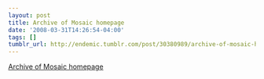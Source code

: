 ```yaml
---
layout: post
title: Archive of Mosaic homepage
date: '2008-03-31T14:26:54-04:00'
tags: []
tumblr_url: http://endemic.tumblr.com/post/30380989/archive-of-mosaic-homepage
---
```

[Archive of Mosaic homepage](http://home.mcom.com/)  
